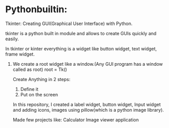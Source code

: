 # Pythonbuiltin:
Tkinter:
Creating GUI(Graphical User Interface) with Python.

tkinter is a python built in module and allows to create GUIs quickly and easily.

In tkinter or kinter everything is a widget like button widget, text widget, frame widget.

1. We create a root widget like a window.(Any GUI program has a window called as root)
   root = Tk()

   Create Anything in 2 steps:
   1. Define it
   2. Put on the screen
  
   In this repository, I created a label widget, button widget, Input widget and adding icons, images using pillow(which is a python image library).
   
   Made few projects like:
   Calculator
   Image viewer application
